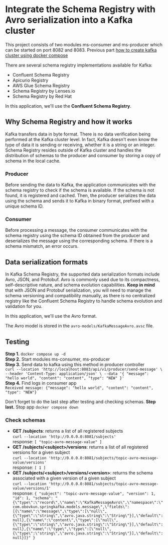 # Integrate the Schema Registry with Avro serialization into a Kafka cluster

This project consists of two modules ms-consumer and ms-producer which can be started on port 8082 and 8083. Previous part [how to create kafka cluster using docker compose](https://github.com/orb48/springkafka) 

There are several schema registry implementations available for Kafka:
* Confluent Schema Registry
* Apicurio Registry
* AWS Glue Schema Registry
* Schema Registry by Lenses.io
* Schema Registry by Red Hat
  
In this application, we'll use the **Confluent Schema Registry**.

## Why Schema Registry and how it works
Kafka transfers data in byte format. There is no data verification being performed at the Kafka cluster level. In fact, Kafka doesn't even know the type of data it is sending or receiving, whether it is a string or an integer. Schema Registry resides outside of Kafka cluster and handles the distribution of schemas to the producer and consumer by storing a copy of schema in the local cache.

### Producer
Before sending the data to Kafka, the application communicates with the schema registry to check if the schema is available. If the schema is not found, it is registered and cached. Then, the producer serializes the data using the schema and sends it to Kafka in binary format, prefixed with a unique schema ID.

### Consumer
Before processing a message, the consumer communicates with the schema registry using the schema ID obtained from the producer and deserializes the message using the corresponding schema. If there is a schema mismatch, an error occurs.

## Data serialization formats
In Kafka Schema Registry, the supported data serialization formats include Avro, JSON, and Protobuf. Avro is commonly used due to its compactness, self-descriptive nature, and schema evolution capabilities. 
**Keep in mind** that with JSON and Protobuf serialization, you will need to manage the schema versioning and compatibility manually, as there is no centralized registry like the Confluent Schema Registry to handle schema evolution and validation for you.

In this application, we'll use the Avro format.

The Avro model is stored in the `avro-models/KafkaMessageAvro.avsc` file.

## Testing
**Step 1.** `docker compose up -d`  
**Step 2.** Start modules ms-consumer, ms-producer  
**Step 3.** Send data to kafka using this method in producer controller  
`curl --location 'http://localhost:8083/api/v1/producer/send-message' \
--header 'Content-Type: application/json' \
--data '{
    "message": "hello world",
    "content": "content",
    "type": "NEW"
}'`  
**Step 4.** Find logs in consumer app  
`Received message: {"message": "hello world", "content": "content", "type": "NEW"}` 

Don't forget to do the last step after testing and checking schemas.
**Step last.** Stop app `docker compose down`  

### Check schemas
* **GET /subjects**: returns a list of all registered subjects  
`curl --location 'http://0.0.0.0:8081/subjects'`  
response: `[ "topic-avro-message-value" ]`
* **GET /subjects/\<subject\>/versions**: returns a list of all registered versions for a given subject   
`curl --location 'http://0.0.0.0:8081/subjects/topic-avro-message-value/versions'`   
response: `[ 1 ]`   
* **GET /subjects/\<subject\>/versions/\<version\>**: returns the schema associated with a given version of a given subject  
`curl --location 'http://0.0.0.0:8081/subjects/topic-avro-message-value/versions/1'`  
response: `{
    "subject": "topic-avro-message-value",
    "version": 1,
    "id": 1,
    "schema": "{\"type\":\"record\",\"name\":\"KafkaMessageAvro\",\"namespace\":\"com.obovkun.springkafka.models.message\",\"fields\":[{\"name\":\"message\",\"type\":[\"null\",{\"type\":\"string\",\"avro.java.string\":\"String\"}],\"default\":null},{\"name\":\"content\",\"type\":[\"null\",{\"type\":\"string\",\"avro.java.string\":\"String\"}],\"default\":null},{\"name\":\"type\",\"type\":[\"null\",{\"type\":\"string\",\"avro.java.string\":\"String\"}],\"default\":null}]}"
}`
